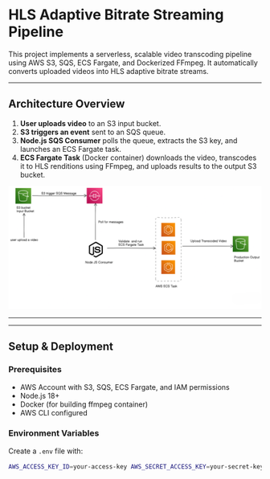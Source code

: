 # HLS Adaptive Bitrate Streaming Pipeline

This project implements a serverless, scalable video transcoding pipeline using AWS S3, SQS, ECS Fargate, and Dockerized FFmpeg. It automatically converts uploaded videos into HLS adaptive bitrate streams.

---

## Architecture Overview

1. **User uploads video** to an S3 input bucket.
2. **S3 triggers an event** sent to an SQS queue.
3. **Node.js SQS Consumer** polls the queue, extracts the S3 key, and launches an ECS Fargate task.
4. **ECS Fargate Task** (Docker container) downloads the video, transcodes it to HLS renditions using FFmpeg, and uploads results to the output S3 bucket.

![Architecture Diagram](HLS-Transcoding-Service.png) 

---


---

## Setup & Deployment

### Prerequisites

- AWS Account with S3, SQS, ECS Fargate, and IAM permissions
- Node.js 18+
- Docker (for building ffmpeg container)
- AWS CLI configured

### Environment Variables

Create a `.env` file with:
```bash
AWS_ACCESS_KEY_ID=your-access-key AWS_SECRET_ACCESS_KEY=your-secret-key ECS_CLUSTER_ARN=your-ecs-cluster-arn TASK_DEFENITION_ARN=your-task-definition-arn SQS_QUEUE_URL=your-sqs-queue-url INPUT_S3_BUCKET=your-input-bucket OUTPUT_S3_BUCKET=your-output-bucket
```